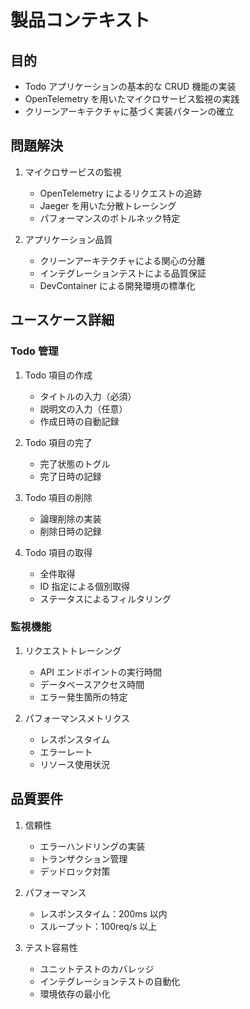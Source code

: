 # 製品コンテキスト

## 目的

- Todo アプリケーションの基本的な CRUD 機能の実装
- OpenTelemetry を用いたマイクロサービス監視の実践
- クリーンアーキテクチャに基づく実装パターンの確立

## 問題解決

1. マイクロサービスの監視

   - OpenTelemetry によるリクエストの追跡
   - Jaeger を用いた分散トレーシング
   - パフォーマンスのボトルネック特定

2. アプリケーション品質
   - クリーンアーキテクチャによる関心の分離
   - インテグレーションテストによる品質保証
   - DevContainer による開発環境の標準化

## ユースケース詳細

### Todo 管理

1. Todo 項目の作成

   - タイトルの入力（必須）
   - 説明文の入力（任意）
   - 作成日時の自動記録

2. Todo 項目の完了

   - 完了状態のトグル
   - 完了日時の記録

3. Todo 項目の削除

   - 論理削除の実装
   - 削除日時の記録

4. Todo 項目の取得
   - 全件取得
   - ID 指定による個別取得
   - ステータスによるフィルタリング

### 監視機能

1. リクエストトレーシング

   - API エンドポイントの実行時間
   - データベースアクセス時間
   - エラー発生箇所の特定

2. パフォーマンスメトリクス
   - レスポンスタイム
   - エラーレート
   - リソース使用状況

## 品質要件

1. 信頼性

   - エラーハンドリングの実装
   - トランザクション管理
   - デッドロック対策

2. パフォーマンス

   - レスポンスタイム：200ms 以内
   - スループット：100req/s 以上

3. テスト容易性
   - ユニットテストのカバレッジ
   - インテグレーションテストの自動化
   - 環境依存の最小化
